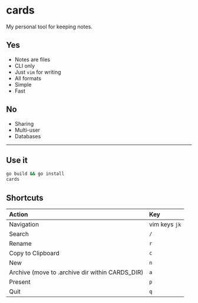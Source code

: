 # cards

My personal tool for keeping notes.

## Yes

- Notes are files
- CLI only
- Just `vim` for writing
- All formats
- Simple
- Fast

## No

- Sharing
- Multi-user
- Databases

---

## Use it

```bash
go build && go install
cards
```

##  Shortcuts

| Action                                          | Key           |
|:------------------------------------------------|:--------------|
| Navigation                                      | vim keys `jk` |
| Search                                          | `/`           |
| Rename                                          | `r`           |
| Copy to Clipboard                               | `c`           |
| New                                             | `n`           |
| Archive (move to .archive dir within CARDS_DIR) | `a`           |
| Present                                         | `p`           |
| Quit                                            | `q`           |
